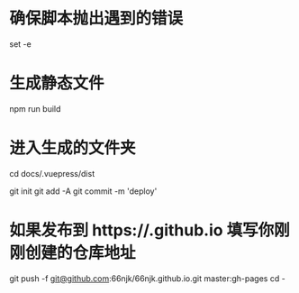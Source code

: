 # 确保脚本抛出遇到的错误

set -e

# 生成静态文件

npm run build

# 进入生成的文件夹

cd docs/.vuepress/dist

git init
git add -A
git commit -m 'deploy'

# 如果发布到 https://<USERNAME>.github.io 填写你刚刚创建的仓库地址

git push -f git@github.com:66njk/66njk.github.io.git master:gh-pages
cd -
